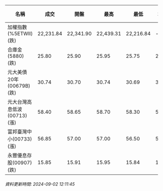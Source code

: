 | 名稱 | 成交 | 開盤 | 最高 | 最低 | 均價 | 成交金額(億) | 昨收 | 漲跌幅 | 漲跌 | 總量 | 昨量 | 振幅 |
| -------- | -------- | -------- | -------- |-------- | -------- | -------- |-------- |-------- |-------- | -------- | -------- |-------- |
|加權指數(%5ETWII) (跌)|22,231.84|22,341.90|22,439.31|22,216.84|-|2,088.33|22,268.09|0.16%|36.25|5,053,716|0|1.00%|
|合庫金(5880) (跌)|25.80|25.90|25.95|25.75|25.83|0.607|25.90|0.39%|0.10|2,351|16,768|0.77%|
|元大美債20年(00679B) (跌)|30.74|30.70|30.74|30.69|30.72|15.87|30.87|0.42%|0.13|51,657|45,864|0.16%|
|元大台灣高息低波(00713) (漲)|58.40|58.65|58.70|58.30|58.44|6.70|58.25|0.26%|0.15|11,468|7,761|0.69%|
|富邦臺灣中小(00733) (漲)|56.85|57.00|57.00|56.50|56.75|0.286|56.45|0.71%|0.40|504|848|0.89%|
|永豐優息存股(00907) (跌)|15.85|15.91|15.95|15.84|15.87|0.464|15.89|0.25%|0.04|2,924|1,699|0.69%|
###### 資料更新時間: 2024-09-02 12:11:45